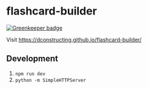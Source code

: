 # flashcard-builder

[![Greenkeeper badge](https://badges.greenkeeper.io/dconstructing/flashcard-builder.svg)](https://greenkeeper.io/)

Visit https://dconstructing.github.io/flashcard-builder/

## Development

1. `npm run dev`
2. `python -m SimpleHTTPServer`
